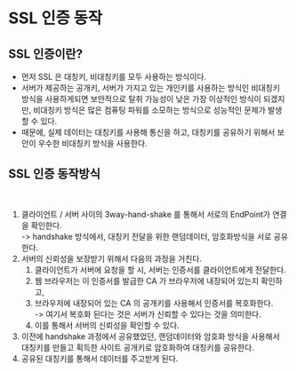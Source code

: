 # SSL 인증 동작

## SSL 인증이란?

* 먼저 SSL 은 대칭키, 비대칭키를 모두 사용하는 방식이다.&#x20;
* 서버가 제공하는 공개키, 서버가 가지고 있는 개인키를 사용하는 방식인 비대칭키 방식을 사용하게되면 보안적으로 탈취 가능성이 낮은 가장 이상적인 방식이 되겠지만, 비대칭키 방식은 많은 컴퓨팅 파워를 소모하는 방식으로 성능적인 문제가 발생할  수 있다.&#x20;
* 때문에, 실제 데이터는 대칭키를 사용해 통신을 하고, 대칭키를 공유하기 위해서 보안이 우수한 비대칭키 방식을 사용한다.&#x20;

## SSL 인증 동작방식&#x20;

<figure><img src="../.gitbook/assets/스크린샷 2023-06-20 12.28.55.png" alt="" width="375"><figcaption></figcaption></figure>

1. 클라이언트 / 서버 사이의 3way-hand-shake 를 통해서 서로의 EndPoint가 연결을 확인한다. \
   \-> handshake 방식에서, 대칭키 전달을 위한 랜덤데이터, 암호화방식을 서로 공유한다.&#x20;
2. 서버의 신뢰성을 보장받기 위해서 다음의 과정을 거친다.
   1. 클라이언트가 서버에 요청을 할 시, 서버는 인증서를 클라이언트에게 전달한다.&#x20;
   2. 웹 브라우저는 이 인증서를 발급한 CA 가 브라우저에 내장되어 있는지 확인하고,
   3. 브라우저에 내장되어 있는 CA 의 공개키를 사용해서 인증서를 복호화한다. \
      \-> 여기서 복호화 된다는 것은 서버가 신뢰할 수 있다는 것을 의미한다.&#x20;
   4. 이를 통해서 서버의 신뢰성을 확인할 수 있다.&#x20;
3. 이전에 handshake 과정에서 공유했었던, 랜덤데이터와 암호화 방식을 사용해서 대칭키를 만들고 획득한 사이트 공개키로 암호화하여 대칭키를 공유한다.&#x20;
4. 공유된 대칭키를 통해서 데이터를 주고받게 된다. &#x20;
